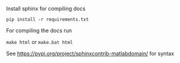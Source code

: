Install sphinx for compiling docs

`pip install -r requirements.txt`

For compiling the docs run

`make html` or `make.bat html`

See https://pypi.org/project/sphinxcontrib-matlabdomain/ for syntax